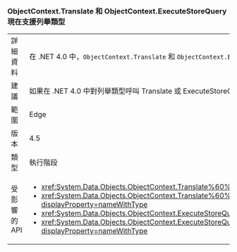 ### <a name="objectcontexttranslate-and-objectcontextexecutestorequery-now-support-enum-type"></a>ObjectContext.Translate 和 ObjectContext.ExecuteStoreQuery 現在支援列舉類型

|   |   |
|---|---|
|詳細資料|在 .NET 4.0 中，<code>ObjectContext.Translate</code> 和 <code>ObjectContext.ExecuteStoreQuery</code> 方法的泛型參數 <code>T</code> 不可為列舉。 現在支援這種情況。|
|建議|如果在 .NET 4.0 中對列舉類型呼叫 Translate 或 ExecuteStoreQuery，則會傳回 '0'。 如果這不是您要的行為，請以常數 0 (或相當於此值的列舉) 取代呼叫。|
|範圍|Edge|
|版本|4.5|
|類型|執行階段|
|受影響的 API|<ul><li><xref:System.Data.Objects.ObjectContext.Translate%60%601(System.Data.Common.DbDataReader)?displayProperty=nameWithType></li><li><xref:System.Data.Objects.ObjectContext.Translate%60%601(System.Data.Common.DbDataReader,System.String,System.Data.Objects.MergeOption)?displayProperty=nameWithType></li><li><xref:System.Data.Objects.ObjectContext.ExecuteStoreQuery%60%601(System.String,System.Object[])?displayProperty=nameWithType></li><li><xref:System.Data.Objects.ObjectContext.ExecuteStoreQuery%60%601(System.String,System.String,System.Data.Objects.MergeOption,System.Object[])?displayProperty=nameWithType></li></ul>|


